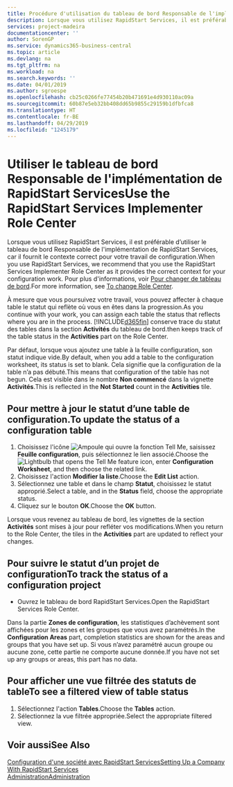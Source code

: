 ```yaml
---
title: Procédure d'utilisation du tableau de bord Responsable de l'implémentation de RapidStart Services | Microsoft Docs
description: Lorsque vous utilisez RapidStart Services, il est préférable de suivre votre travail et d’utiliser le tableau de bord Responsable de l'implémentation de RapidStart Services, car il fournit le contexte correct pour votre travail de configuration.
services: project-madeira
documentationcenter: ''
author: SorenGP
ms.service: dynamics365-business-central
ms.topic: article
ms.devlang: na
ms.tgt_pltfrm: na
ms.workload: na
ms.search.keywords: ''
ms.date: 04/01/2019
ms.author: sgroespe
ms.openlocfilehash: cb25c0266fe77454b20b471691e4d930110ac09a
ms.sourcegitcommit: 60b87e5eb32bb408dd65b9855c29159b1dfbfca8
ms.translationtype: HT
ms.contentlocale: fr-BE
ms.lasthandoff: 04/29/2019
ms.locfileid: "1245179"
---
```

# <a name="use-the-rapidstart-services-implementer-role-center"></a><span data-ttu-id="97cd1-103">Utiliser le tableau de bord Responsable de l'implémentation de RapidStart Services</span><span class="sxs-lookup"><span data-stu-id="97cd1-103">Use the RapidStart Services Implementer Role Center</span></span>
<span data-ttu-id="97cd1-104">Lorsque vous utilisez RapidStart Services, il est préférable d’utiliser le tableau de bord Responsable de l'implémentation de RapidStart Services, car il fournit le contexte correct pour votre travail de configuration.</span><span class="sxs-lookup"><span data-stu-id="97cd1-104">When you use RapidStart Services, we recommend that you use the RapidStart Services Implementer Role Center as it provides the correct context for your configuration work.</span></span> <span data-ttu-id="97cd1-105">Pour plus d'informations, voir [Pour changer de tableau de bord](ui-change-basic-settings.md#to-change-role-center).</span><span class="sxs-lookup"><span data-stu-id="97cd1-105">For more information, see [To change Role Center](ui-change-basic-settings.md#to-change-role-center).</span></span>

<span data-ttu-id="97cd1-106">À mesure que vous poursuivez votre travail, vous pouvez affecter à chaque table le statut qui reflète où vous en êtes dans la progression.</span><span class="sxs-lookup"><span data-stu-id="97cd1-106">As you continue with your work, you can assign each table the status that reflects where you are in the process.</span></span> [!INCLUDE[d365fin](includes/d365fin_md.md)] <span data-ttu-id="97cd1-107">conserve trace du statut des tables dans la section **Activités** du tableau de bord.</span><span class="sxs-lookup"><span data-stu-id="97cd1-107">then keeps track of the table status in the **Activities** part on the Role Center.</span></span>  

<span data-ttu-id="97cd1-108">Par défaut, lorsque vous ajoutez une table à la feuille configuration, son statut indique vide.</span><span class="sxs-lookup"><span data-stu-id="97cd1-108">By default, when you add a table to the configuration worksheet, its status is set to blank.</span></span> <span data-ttu-id="97cd1-109">Cela signifie que la configuration de la table n’a pas débuté.</span><span class="sxs-lookup"><span data-stu-id="97cd1-109">This means that configuration of the table has not begun.</span></span> <span data-ttu-id="97cd1-110">Cela est visible dans le nombre **Non commencé** dans la vignette **Activités**.</span><span class="sxs-lookup"><span data-stu-id="97cd1-110">This is reflected in the **Not Started** count in the **Activities** tile.</span></span>  

## <a name="to-update-the-status-of-a-configuration-table"></a><span data-ttu-id="97cd1-111">Pour mettre à jour le statut d’une table de configuration.</span><span class="sxs-lookup"><span data-stu-id="97cd1-111">To update the status of a configuration table</span></span>  
1.  <span data-ttu-id="97cd1-112">Choisissez l'icône ![Ampoule qui ouvre la fonction Tell Me](media/ui-search/search_small.png "Dites-moi ce que vous voulez faire"), saisissez **Feuille configuration**, puis sélectionnez le lien associé.</span><span class="sxs-lookup"><span data-stu-id="97cd1-112">Choose the ![Lightbulb that opens the Tell Me feature](media/ui-search/search_small.png "Tell me what you want to do") icon, enter **Configuration Worksheet**, and then choose the related link.</span></span>  
2.  <span data-ttu-id="97cd1-113">Choisissez l'action **Modifier la liste**.</span><span class="sxs-lookup"><span data-stu-id="97cd1-113">Choose the **Edit List** action.</span></span>  
3.  <span data-ttu-id="97cd1-114">Sélectionnez une table et dans le champ **Statut**, choisissez le statut approprié.</span><span class="sxs-lookup"><span data-stu-id="97cd1-114">Select a table, and in the **Status** field, choose the appropriate status.</span></span>  
4.  <span data-ttu-id="97cd1-115">Cliquez sur le bouton **OK**.</span><span class="sxs-lookup"><span data-stu-id="97cd1-115">Choose the **OK** button.</span></span>  

<span data-ttu-id="97cd1-116">Lorsque vous revenez au tableau de bord, les vignettes de la section **Activités** sont mises à jour pour refléter vos modifications.</span><span class="sxs-lookup"><span data-stu-id="97cd1-116">When you return to the Role Center, the tiles in the **Activities** part are updated to reflect your changes.</span></span>  

## <a name="to-track-the-status-of-a-configuration-project"></a><span data-ttu-id="97cd1-117">Pour suivre le statut d’un projet de configuration</span><span class="sxs-lookup"><span data-stu-id="97cd1-117">To track the status of a configuration project</span></span>  
- <span data-ttu-id="97cd1-118">Ouvrez le tableau de bord RapidStart Services.</span><span class="sxs-lookup"><span data-stu-id="97cd1-118">Open the RapidStart Services Role Center.</span></span>  

<span data-ttu-id="97cd1-119">Dans la partie **Zones de configuration**, les statistiques d’achèvement sont affichées pour les zones et les groupes que vous avez paramétrés.</span><span class="sxs-lookup"><span data-stu-id="97cd1-119">In the **Configuration Areas** part, completion statistics are shown for the areas and groups that you have set up.</span></span> <span data-ttu-id="97cd1-120">Si vous n’avez paramétré aucun groupe ou aucune zone, cette partie ne comporte aucune donnée.</span><span class="sxs-lookup"><span data-stu-id="97cd1-120">If you have not set up any groups or areas, this part has no data.</span></span>  

## <a name="to-see-a-filtered-view-of-table-status"></a><span data-ttu-id="97cd1-121">Pour afficher une vue filtrée des statuts de table</span><span class="sxs-lookup"><span data-stu-id="97cd1-121">To see a filtered view of table status</span></span>  
1. <span data-ttu-id="97cd1-122">Sélectionnez l'action **Tables**.</span><span class="sxs-lookup"><span data-stu-id="97cd1-122">Choose the **Tables** action.</span></span>  
2. <span data-ttu-id="97cd1-123">Sélectionnez la vue filtrée appropriée.</span><span class="sxs-lookup"><span data-stu-id="97cd1-123">Select the appropriate filtered view.</span></span>  

## <a name="see-also"></a><span data-ttu-id="97cd1-124">Voir aussi</span><span class="sxs-lookup"><span data-stu-id="97cd1-124">See Also</span></span>  
[<span data-ttu-id="97cd1-125">Configuration d'une société avec RapidStart Services</span><span class="sxs-lookup"><span data-stu-id="97cd1-125">Setting Up a Company With RapidStart Services</span></span>](admin-set-up-a-company-with-rapidstart.md)  
[<span data-ttu-id="97cd1-126">Administration</span><span class="sxs-lookup"><span data-stu-id="97cd1-126">Administration</span></span>](admin-setup-and-administration.md)
